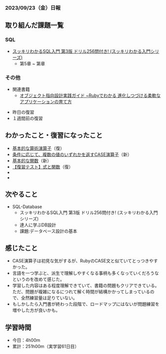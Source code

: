 ### 2023/09/23（金）日報
## 取り組んだ課題一覧

### SQL
  - [スッキリわかるSQL入門 第3版 ドリル256問付き! (スッキリわかる入門シリーズ)](https://amzn.asia/d/3KRC4qF)
    - 第5章 ~ 第章

### その他
<!-- - 模写コーディング
  - [作って学ぶコーディング学習サイト](https://code-step.com/)
    - [【入門編】recipemenu](https://github.com/imahoritatsuki/copyingCoding/tree/main/introductory-recipemenu/output) -->
<!-- - ブログ執筆
  - [Ruby コマンドラインで指定したオプションや引数を扱う「optparse」ライブラリ](https://tatsuki-ju.hatenablog.com/entry/2023/09/16/174148) -->
- 関連書籍
  - [オブジェクト指向設計実践ガイド ~Rubyでわかる 進化しつづける柔軟なアプリケーションの育て方](https://amzn.asia/d/4QTPuwJ)
<!-- - 関連記事・動画
  - [【エンジニア転職】仕事を辞めて勉強にフルコミットすべき？](https://youtu.be/8nDDN30ULSc?feature=shared) -->
- 昨日の復習
- １週間前の復習

## わかったこと・復習になったこと
  - [基本的な算術演算子](https://www.notion.so/SQL-f02421c43fd34da4a7ab3ecd17b5ce3a?pvs=4)（復）
  - [条件に応じて、複数の値のいずれかを返すCASE演算子](https://www.notion.so/SQL-CASE-b3daff3c26184b2aaf3be281062048b7?pvs=4)（新）
  - [基本的な関数](https://www.notion.so/SQL-b4e0223072734c2aae79ddbdb0d508f1?pvs=4)（新）
  - [【復習テスト】式と関数](https://www.notion.so/SQL-b4e0223072734c2aae79ddbdb0d508f1?pvs=4)（復）
  - 
  - 
## 次やること
- SQL-Database
  - スッキリわかるSQL入門 第3版 ドリル256問付き! (スッキリわかる入門シリーズ)
  - 達人に学ぶDB設計
  - 課題:データベース設計の基本

## 感じたこと
- CASE演算子は初見な気がするが、RubyのCASE文と似ていてとっつきやすかった。
- 言語を一つ学ぶと、派生で理解しやすくなる事柄も多くなっていくだろうなというのを改めて感じた。
- 学習した内容はある程度理解できていて、書籍の問題もクリアできている。ただ、問題が複雑になるにつれて解く時間が結構かかってしまっているので、全然練習量は足りていない。
- もしかしたら入門書が終わった段階で、ロードマップにはないが問題練習を増やした方が良いかも。

## 学習時間
- 今日：4h00m
- 累計：251h00m（実学習61日目）
